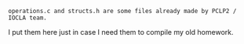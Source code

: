 	operations.c and structs.h are some files already made by PCLP2 / IOCLA team.
I put them here just in case I need them to compile my old homework.